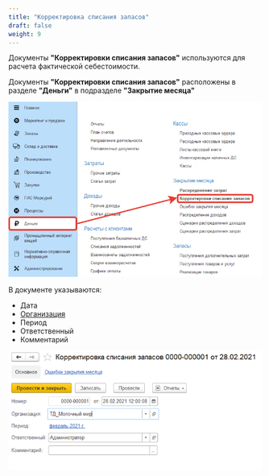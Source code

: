 ```yaml
---
title: "Корректировка списания запасов"
draft: false
weight: 9
---
```


Документы **"Корректировки списания запасов"** используются для расчета фактической себестоимости.

Документы **"Корректировки списания запасов"** расположены в разделе **"Деньги"** в подразделе **"Закрытие месяца"**

[![1][1]][1]

В документе указываются:

- Дата
- [Организация](../CommonInformation/Organization.md)
- Период
- Ответственный
- Комментарий

[![2][2]][2]

[1]: 1.png
[2]: 2.png
